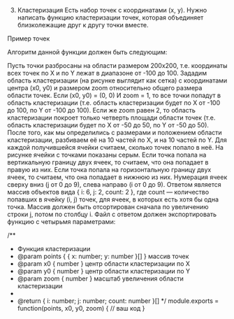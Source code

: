 3. Кластеризация
Есть набор точек с координатами (x, y). Нужно написать функцию кластеризации точек, которая объединяет близколежащие друг к другу точки вместе.

Пример точек

Алгоритм данной функции должен быть следующим:

Пусть точки разбросаны на области размером 200x200, т.е. координаты всех точек по X и по Y лежат в диапазоне от -100 до 100.
Зададим область кластеризации (на рисунке выглядит как сетка) с координатами центра (x0, y0) и размером zoom относительно общего размера области точек. Если (x0, y0) = (0, 0) И zoom = 1, то все точки попадут в область кластеризации (т.е. область кластеризации будет по X от -100 до 100, по Y от -100 до 100). Если же zoom равен 2, то область кластеризации покроет только четверть площади области точек (т.е. область кластеризации будет по X от -50 до 50, по Y от -50 до 50).
После того, как мы определились с размерами и положением области кластеризации, разбиваем её на 10 частей по X, и на 10 частей по Y.
Для каждой получившейся ячейки считаем, сколько точек попало в неё. На рисунке ячейки с точками показаны серым.
Если точка попала на вертикальную границу двух ячеек, то считаем, что она попадает в правую из них. Если точка попала на горизонтальную границу двух ячеек, то считаем, что она попадает в нижнюю из них.
Нумерация ячеек сверху вниз (j от 0 до 9), слева направо (i от 0 до 9).
Ответом является массив объектов вида { i: 6, j: 2, count: 2 }, где count — количество попавших в ячейку (i, j) точек, для ячеек, в которых есть хотя бы одна точка. Массив должен быть отсортирован сначала по увеличению строки j, потом по столбцу i.
Файл с ответом должен экспортировать функцию с четырьмя параметрами:

/**
 * Функция кластеризации
 * @param points { { x: number; y: number }[] } массив точек
 * @param x0 { number } центр области кластеризации по X
 * @param y0 { number } центр области кластеризации по Y
 * @param zoom { number } масштаб увеличения области кластеризации
 *
 * @return { i: number; j: number; count: number }[]
 */
module.exports = function(points, x0, y0, zoom) {
   // ваш код
}
